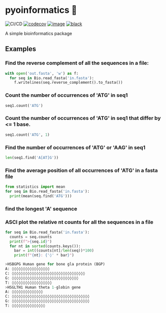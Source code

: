 # pyoinformatics 🐍
![CI/CD](https://github.com/Wytamma/pyoinformatics/workflows/CI/CD/badge.svg)
[![codecov](https://codecov.io/gh/Wytamma/pyoinformatics/branch/master/graph/badge.svg)](https://codecov.io/gh/Wytamma/pyoinformatics)
[![image](https://img.shields.io/github/license/wytamma/pyoinformatics.svg)](https://img.shields.io/github/license/wytamma/pyoinformatics)
[![black](https://img.shields.io/badge/code%20style-black-000000.svg
)](https://img.shields.io/badge/code%20style-black-000000.svg)


A simple bioinformatics package

## Examples 

### Find the reverse complement of all the sequences in a file:
```python
with open('out.fasta', 'w') as f:
  for seq in Bio.read_fasta('in.fasta'):
    f.writelines(seq.reverse_complement().to_fasta())
```

### Count the number of occurrences of 'ATG' in seq1
```python
seq1.count('ATG')
```

### Count the number of occurrences of 'ATG' in seq1 that differ by <= 1 base.
```python
seq1.count('ATG', 1)
```

### Find the number of occurrences of 'ATG' or 'AAG' in seq1
```python
len(seq1.find('A[AT]G'))
```

### Find the average position of all occurrences of 'ATG' in a fasta file
```python
from statistics import mean
for seq in Bio.read_fasta('in.fasta'):
  print(mean(seq.find('ATG')))
```

### find the longest 'A' sequence 



### ASCI plot the relative nt counts for all the sequences in a file
```python
for seq in Bio.read_fasta('in.fasta'):
  counts = seq.counts
  print(f">{seq.id}")
  for nt in sorted(counts.keys()):
    bar = int((counts[nt]/len(seq))*100)
    print(f"{nt}: {'◊' * bar}")

>HSBGPG Human gene for bone gla protein (BGP)
A: ◊◊◊◊◊◊◊◊◊◊◊◊◊◊◊◊◊
C: ◊◊◊◊◊◊◊◊◊◊◊◊◊◊◊◊◊◊◊◊◊◊◊◊◊◊◊◊◊◊◊◊◊
G: ◊◊◊◊◊◊◊◊◊◊◊◊◊◊◊◊◊◊◊◊◊◊◊◊◊◊◊◊◊◊
T: ◊◊◊◊◊◊◊◊◊◊◊◊◊◊◊◊◊◊
>HSGLTH1 Human theta 1-globin gene
A: ◊◊◊◊◊◊◊◊◊◊◊◊◊◊
C: ◊◊◊◊◊◊◊◊◊◊◊◊◊◊◊◊◊◊◊◊◊◊◊◊◊◊◊◊◊◊◊◊◊◊◊
G: ◊◊◊◊◊◊◊◊◊◊◊◊◊◊◊◊◊◊◊◊◊◊◊◊◊◊◊◊◊◊◊◊◊◊◊
T: ◊◊◊◊◊◊◊◊◊◊◊◊◊◊◊
```